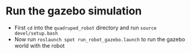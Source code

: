 # Run the gazebo simulation

* First `cd` into the `quadruped_robot` directory and run `source devel/setup.bash`
* Now run `roslaunch spot run_robot_gazebo.launch` to run the gazebo world with the robot